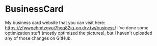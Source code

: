 # BusinessCard
My business card website that you can visit here: https://zfwwpehmtzgyut7heq82iq-on.drv.tw/business/
I've done some optimization stuff (mostly optimized the pictures), but I haven't uploaded any of those changes on GitHub.
